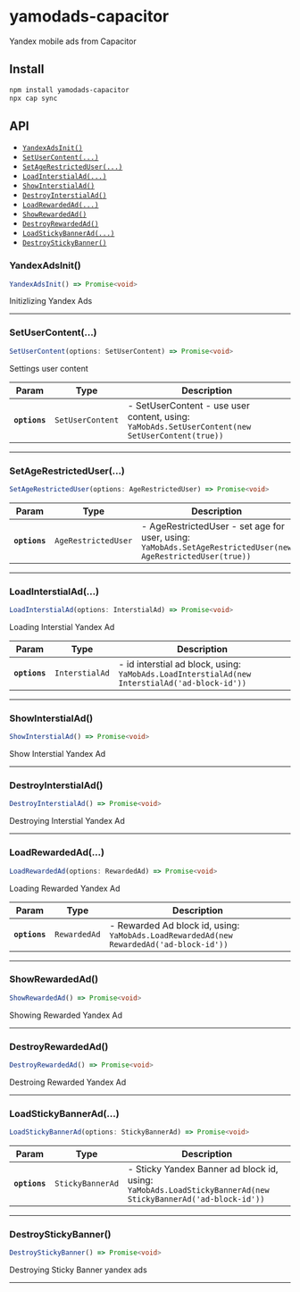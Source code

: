 # yamodads-capacitor

Yandex mobile ads from Capacitor

## Install

```bash
npm install yamodads-capacitor
npx cap sync
```

## API

<docgen-index>

* [`YandexAdsInit()`](#yandexadsinit)
* [`SetUserContent(...)`](#setusercontent)
* [`SetAgeRestrictedUser(...)`](#setagerestricteduser)
* [`LoadInterstialAd(...)`](#loadinterstialad)
* [`ShowInterstialAd()`](#showinterstialad)
* [`DestroyInterstialAd()`](#destroyinterstialad)
* [`LoadRewardedAd(...)`](#loadrewardedad)
* [`ShowRewardedAd()`](#showrewardedad)
* [`DestroyRewardedAd()`](#destroyrewardedad)
* [`LoadStickyBannerAd(...)`](#loadstickybannerad)
* [`DestroyStickyBanner()`](#destroystickybanner)

</docgen-index>

<docgen-api>
<!--Update the source file JSDoc comments and rerun docgen to update the docs below-->

### YandexAdsInit()

```typescript
YandexAdsInit() => Promise<void>
```

Initizlizing Yandex Ads

--------------------


### SetUserContent(...)

```typescript
SetUserContent(options: SetUserContent) => Promise<void>
```

Settings user content

| Param         | Type                        | Description                                                                                     |
| ------------- | --------------------------- | ----------------------------------------------------------------------------------------------- |
| **`options`** | <code>SetUserContent</code> | - SetUserContent - use user content, using: `YaMobAds.SetUserContent(new SetUserContent(true))` |

--------------------


### SetAgeRestrictedUser(...)

```typescript
SetAgeRestrictedUser(options: AgeRestrictedUser) => Promise<void>
```

| Param         | Type                           | Description                                                                                                 |
| ------------- | ------------------------------ | ----------------------------------------------------------------------------------------------------------- |
| **`options`** | <code>AgeRestrictedUser</code> | - AgeRestrictedUser - set age for user, using: `YaMobAds.SetAgeRestrictedUser(new AgeRestrictedUser(true))` |

--------------------


### LoadInterstialAd(...)

```typescript
LoadInterstialAd(options: InterstialAd) => Promise<void>
```

Loading Interstial Yandex Ad

| Param         | Type                      | Description                                                                                   |
| ------------- | ------------------------- | --------------------------------------------------------------------------------------------- |
| **`options`** | <code>InterstialAd</code> | - id interstial ad block, using: `YaMobAds.LoadInterstialAd(new InterstialAd('ad-block-id'))` |

--------------------


### ShowInterstialAd()

```typescript
ShowInterstialAd() => Promise<void>
```

Show Interstial Yandex Ad

--------------------


### DestroyInterstialAd()

```typescript
DestroyInterstialAd() => Promise<void>
```

Destroying Interstial Yandex Ad

--------------------


### LoadRewardedAd(...)

```typescript
LoadRewardedAd(options: RewardedAd) => Promise<void>
```

Loading Rewarded Yandex Ad

| Param         | Type                    | Description                                                                             |
| ------------- | ----------------------- | --------------------------------------------------------------------------------------- |
| **`options`** | <code>RewardedAd</code> | - Rewarded Ad block id, using: `YaMobAds.LoadRewardedAd(new RewardedAd('ad-block-id'))` |

--------------------


### ShowRewardedAd()

```typescript
ShowRewardedAd() => Promise<void>
```

Showing Rewarded Yandex Ad

--------------------


### DestroyRewardedAd()

```typescript
DestroyRewardedAd() => Promise<void>
```

Destroing Rewarded Yandex Ad

--------------------


### LoadStickyBannerAd(...)

```typescript
LoadStickyBannerAd(options: StickyBannerAd) => Promise<void>
```

| Param         | Type                        | Description                                                                                                 |
| ------------- | --------------------------- | ----------------------------------------------------------------------------------------------------------- |
| **`options`** | <code>StickyBannerAd</code> | - Sticky Yandex Banner ad block id, using: `YaMobAds.LoadStickyBannerAd(new StickyBannerAd('ad-block-id'))` |

--------------------


### DestroyStickyBanner()

```typescript
DestroyStickyBanner() => Promise<void>
```

Destroying Sticky Banner yandex ads

--------------------

</docgen-api>
